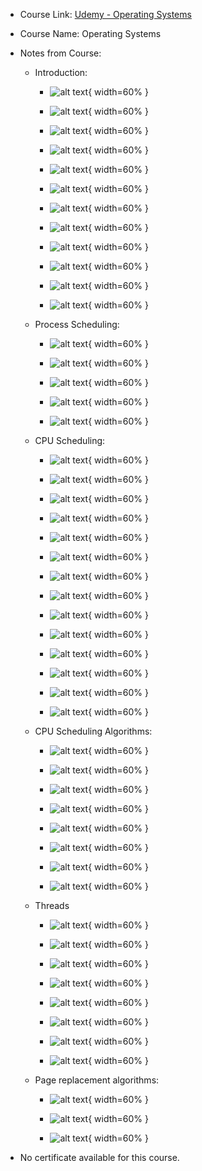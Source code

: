- Course Link: [Udemy - Operating Systems](https://www.udemy.com/course/cpu-scheduling-in-operating-systems/)

- Course Name: Operating Systems

- Notes from Course:

    - Introduction:

        - ![alt text](images/image.png){ width=60% }

        - ![alt text](images/image-1.png){ width=60% }

        - ![alt text](images/image-2.png){ width=60% }

        - ![alt text](images/image-3.png){ width=60% }

        - ![alt text](images/image-4.png){ width=60% }

        - ![alt text](images/image-5.png){ width=60% }

        - ![alt text](images/image-6.png){ width=60% }

        - ![alt text](images/image-7.png){ width=60% }

        - ![alt text](images/image-8.png){ width=60% }

        - ![alt text](images/image-9.png){ width=60% }

        - ![alt text](images/image-10.png){ width=60% }

        - ![alt text](images/image-11.png){ width=60% }

    - Process Scheduling:

        - ![alt text](images/image-12.png){ width=60% }

        - ![alt text](images/image-13.png){ width=60% }

        - ![alt text](images/image-14.png){ width=60% }

        - ![alt text](images/image-15.png){ width=60% }

        - ![alt text](images/image-16.png){ width=60% }

    - CPU Scheduling:

        - ![alt text](images/image-17.png){ width=60% }

        - ![alt text](images/image-18.png){ width=60% }

        - ![alt text](images/image-19.png){ width=60% }

        - ![alt text](images/image-20.png){ width=60% }

        - ![alt text](images/image-21.png){ width=60% }

        - ![alt text](images/image-22.png){ width=60% }

        - ![alt text](images/image-23.png){ width=60% }

        - ![alt text](images/image-24.png){ width=60% }

        - ![alt text](images/image-25.png){ width=60% }

        - ![alt text](images/image-26.png){ width=60% }

        - ![alt text](images/image-27.png){ width=60% }

        - ![alt text](images/image-28.png){ width=60% }

        - ![alt text](images/image-29.png){ width=60% }

        - ![alt text](images/image-30.png){ width=60% }

    - CPU Scheduling Algorithms:

        - ![alt text](images/image-31.png){ width=60% }

        - ![alt text](images/image-32.png){ width=60% }

        - ![alt text](images/image-33.png){ width=60% }

        - ![alt text](images/image-34.png){ width=60% }

        - ![alt text](images/image-35.png){ width=60% }

        - ![alt text](images/image-36.png){ width=60% }

        - ![alt text](images/image-37.png){ width=60% }

        - ![alt text](images/image-38.png){ width=60% }

    - Threads

        - ![alt text](images/image-39.png){ width=60% }

        - ![alt text](images/image-40.png){ width=60% }

        - ![alt text](images/image-41.png){ width=60% }

        - ![alt text](images/image-42.png){ width=60% }

        - ![alt text](images/image-43.png){ width=60% }

        - ![alt text](images/image-44.png){ width=60% }

        - ![alt text](images/image-45.png){ width=60% }

        - ![alt text](images/image-46.png){ width=60% }

    - Page replacement algorithms:

        - ![alt text](images/image-47.png){ width=60% }

        - ![alt text](images/image-48.png){ width=60% }

        - ![alt text](images/image-49.png){ width=60% }

- No certificate available for this course.